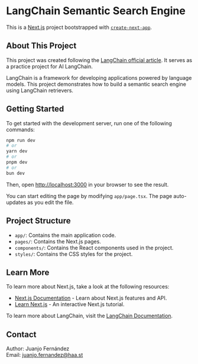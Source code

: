 # LangChain Semantic Search Engine

This is a [Next.js](https://nextjs.org) project bootstrapped with [`create-next-app`](https://nextjs.org/docs/app/api-reference/cli/create-next-app).

## About This Project

This project was created following the [LangChain official article](https://js.langchain.com/docs/tutorials/retrievers). It serves as a practice project for AI LangChain.

LangChain is a framework for developing applications powered by language models. This project demonstrates how to build a semantic search engine using LangChain retrievers.

## Getting Started

To get started with the development server, run one of the following commands:

```bash
npm run dev
# or
yarn dev
# or
pnpm dev
# or
bun dev
```

Then, open [http://localhost:3000](http://localhost:3000) in your browser to see the result.

You can start editing the page by modifying `app/page.tsx`. The page auto-updates as you edit the file.

## Project Structure

- `app/`: Contains the main application code.
- `pages/`: Contains the Next.js pages.
- `components/`: Contains the React components used in the project.
- `styles/`: Contains the CSS styles for the project.

## Learn More

To learn more about Next.js, take a look at the following resources:

- [Next.js Documentation](https://nextjs.org/docs) - Learn about Next.js features and API.
- [Learn Next.js](https://nextjs.org/learn) - An interactive Next.js tutorial.

To learn more about LangChain, visit the [LangChain Documentation](https://js.langchain.com/docs/).

## Contact

Author: Juanjo Fernández  
Email: [juanjo.fernandez@haa.st](mailto:juanjo.fernandez@haa.st)

